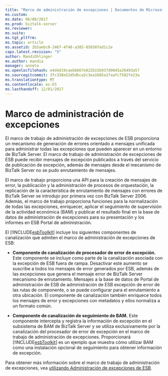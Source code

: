 ```yaml
---
title: "Marco de administración de excepciones | Documentos de Microsoft"
ms.custom: 
ms.date: 06/08/2017
ms.prod: biztalk-server
ms.reviewer: 
ms.suite: 
ms.tgt_pltfrm: 
ms.topic: article
ms.assetid: 2b5aebc0-2467-4f48-a385-056507ed1c1e
caps.latest.revision: "5"
author: MandiOhlinger
ms.author: mandia
manager: anneta
ms.openlocfilehash: e4d4d19caebb667e822b15b937d9045a26493a57
ms.sourcegitcommit: 3fc338e52d5dbca2c3ea1685a2faafc7582fe23a
ms.translationtype: MT
ms.contentlocale: es-ES
ms.lasthandoff: 12/01/2017
---
```

# <a name="exception-management-framework"></a>Marco de administración de excepciones
El marco de trabajo de administración de excepciones de ESB proporciona un mecanismo de generación de errores orientado a mensajes unificada para administrar todas las excepciones que pueden aparecer en un entorno de BizTalk Server. El marco de trabajo de administración de excepciones de ESB puede recibir mensajes de excepción publicados a través del servicio de publicación de excepción, además de mensajes desde el mecanismo de BizTalk Server no se pudo enrutamiento de mensajes.  
  
 El marco de trabajo proporciona una API para la creación de mensajes de error, la publicación y la administración de procesos de orquestación, la replicación de la característica de enrutamiento de mensajes con errores de BizTalk Server se introdujo por primera vez con BizTalk Server 2006. Además, el marco de trabajo proporciona funciones para la normalización de todas las excepciones, enriquecer, aplicar el seguimiento de supervisión de la actividad económica (BAM) y publicar el resultado final en la base de datos de administración de excepciones para su presentación y los informes en ESB Portal de administración.  
  
 El [!INCLUDE[esbToolkit](../includes/esbtoolkit-md.md)] incluye los siguientes componentes de canalización que admiten el marco de administración de excepciones de ESB:  
  
-   **Componente de canalización de procesador de error de excepción.** Este componente se incluye como parte de la canalización asociada con la excepción de ESB fuera de rampa. Desactivar este aumento se suscribe a todos los mensajes de error generados por ESB, además de las excepciones que genera el mensaje error de BizTalk Server mecanismo de enrutamiento. Mensajes a la base de datos de Portal de administración de ESB de administración de ESB excepción de error de las rutas de componente, o se puede configurar para el enrutamiento a otra ubicación. El componente de canalización también enriquece todos los mensajes de error y excepciones con metadatos y ellos normaliza a un formato común.  
  
-   **Componente de canalización de seguimiento de BAM.** Este componente intercepta y registra la información de excepción en el subsistema de BAM de BizTalk Server y se utiliza exclusivamente por la canalización del procesador de error de excepción en el marco de trabajo de administración de excepciones. Proporcionará [!INCLUDE[esbToolkit](../includes/esbtoolkit-md.md)] es un ejemplo que muestra cómo utilizar BAM como una instalación opcional de seguimiento para obtener información de excepción.  
  
 Para obtener más información sobre el marco de trabajo de administración de excepciones, vea [utilizando Administración de excepciones de ESB](../esb-toolkit/using-esb-exception-management.md).